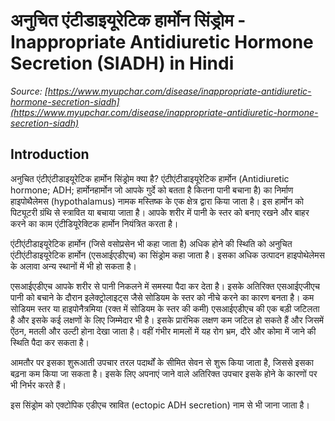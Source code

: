 # अनुचित एंटीडाइयूरेटिक हार्मोन सिंड्रोम - Inappropriate Antidiuretic Hormone Secretion (SIADH) in Hindi
_Source: [https://www.myupchar.com/disease/inappropriate-antidiuretic-hormone-secretion-siadh](https://www.myupchar.com/disease/inappropriate-antidiuretic-hormone-secretion-siadh)_

## Introduction
अनुचित एंटीएंटीडाइयूरेटिक​ हार्मोन सिंड्रोम क्या है?
एंटीएंटीडाइयूरेटिक हार्मोन (Antidiuretic hormone; ADH; हार्मोनहार्मोन जो आपके गुर्दे को बतता है कितना पानी बचाना है) का निर्माण हाइपोथैलेमस (hypothalamus) नामक मस्तिष्क के एक क्षेत्र द्वारा किया जाता है। इस हार्मोन को पिट्यूटरी ग्रंथि से स्त्रावित या बचाया जाता है। आपके शरीर में पानी के स्तर को बनाए रखने और बाहर करने का काम एंटीडियूरेक्टिक हार्मोन नियंत्रित करता है। 

एंटीएंटीडाइयूरेटिक हार्मोन (जिसे वसोप्रसेन भी कहा जाता है) अधिक होने की स्थिति को अनुचित एंटीएंटीडाइयूरेटिक हार्मोन (एसआईएडीएच) का सिंड्रोम कहा जाता है। इसका अधिक उत्पादन हाइपोथेलेमस के अलावा अन्य स्थानों में भी हो सकता है।

एसआईएडीएच आपके शरीर से पानी निकलने में समस्या पैदा कर देता है। इसके अतिरिक्त एसआईएजीएच पानी को बचाने के दौरान इलेक्ट्रोलाइट्स जैसे सोडियम के स्तर को नीचे करने का कारण बनता है। कम सोडियम स्तर या हाइपोनैत्रमिया (रक्त में सोडियम के स्तर की कमी) एसआईएडीएच की एक बड़ी जटिलता है और इसके कई लक्षणों के लिए जिम्मेदार भी है। इसके प्रारंभिक लक्षण कम जटिल हो सकते हैं और जिसमें ऐंठन, मतली और उल्टी होना देखा जाता है। वहीं गंभीर मामलों में यह रोग भ्रम, दौरे और कोमा में जाने की स्थिति पैदा कर सकता है।

आमतौर पर इसका शुरूआती उपचार तरल पदार्थों के सीमित सेवन से शुरू किया जाता है, जिससे इसका बढ़ना कम किया जा सकता है। इसके लिए अपनाएं जाने वाले अतिरिक्त उपचार इसके होने के कारणों पर भी निर्भर करते हैं। 
इस सिंड्रोम को एक्टोपिक एडीएच स्रावित (ectopic ADH secretion) नाम से भी जाना जाता है।

